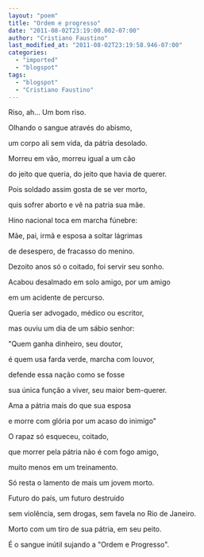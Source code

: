 ```yaml
---
layout: "poem"
title: "Ordem e progresso"
date: "2011-08-02T23:19:00.002-07:00"
author: "Cristiano Faustino"
last_modified_at: "2011-08-02T23:19:58.946-07:00"
categories:
  - "imported"
  - "blogspot"
tags:
  - "blogspot"
  - "Cristiano Faustino"
---
```


Riso, ah... Um bom riso.

Olhando o sangue através do abismo,

um corpo ali sem vida, da pátria desolado.

Morreu em vão, morreu igual a um cão

do jeito que queria, do jeito que havia de querer.

Pois soldado assim gosta de se ver morto,

quis sofrer aborto e vê na patria sua mãe.

Hino nacional toca em marcha fúnebre:

Mãe, pai, irmã e esposa a soltar lágrimas

de desespero, de fracasso do menino.

Dezoito anos só o coitado, foi servir seu sonho.

Acabou desalmado em solo amigo, por um amigo

em um acidente de percurso.

Queria ser advogado, médico ou escritor,

mas ouviu um dia de um sábio senhor:

"Quem ganha dinheiro, seu doutor,

é quem usa farda verde, marcha com louvor,

defende essa nação como se fosse

sua única função a viver, seu maior bem-querer.

Ama a pátria mais do que sua esposa

e morre com glória por um acaso do inimigo"

O rapaz só esqueceu, coitado,

que morrer pela pátria não é com fogo amigo,

muito menos em um treinamento.

Só resta o lamento de mais um jovem morto.

Futuro do país, um futuro destruido

sem violência, sem drogas, sem favela no Rio de Janeiro.

Morto com um tiro de sua pátria, em seu peito.

É o sangue inútil sujando a "Ordem e Progresso".